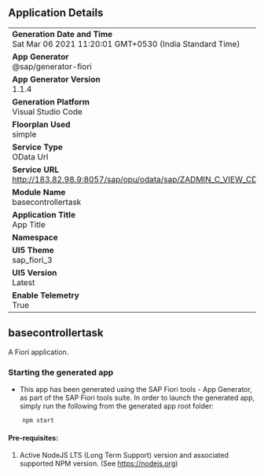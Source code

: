 ## Application Details
|               |
| ------------- |
|**Generation Date and Time**<br>Sat Mar 06 2021 11:20:01 GMT+0530 (India Standard Time)|
|**App Generator**<br>@sap/generator-fiori|
|**App Generator Version**<br>1.1.4|
|**Generation Platform**<br>Visual Studio Code|
|**Floorplan Used**<br>simple|
|**Service Type**<br>OData Url|
|**Service URL**<br>http://183.82.98.9:8057/sap/opu/odata/sap/ZADMIN_C_VIEW_CDS
|**Module Name**<br>basecontrollertask|
|**Application Title**<br>App Title|
|**Namespace**<br>|
|**UI5 Theme**<br>sap_fiori_3|
|**UI5 Version**<br>Latest|
|**Enable Telemetry**<br>True|

## basecontrollertask

A Fiori application.

### Starting the generated app

-   This app has been generated using the SAP Fiori tools - App Generator, as part of the SAP Fiori tools suite.  In order to launch the generated app, simply run the following from the generated app root folder:

```
    npm start
```


#### Pre-requisites:

1. Active NodeJS LTS (Long Term Support) version and associated supported NPM version.  (See https://nodejs.org)


